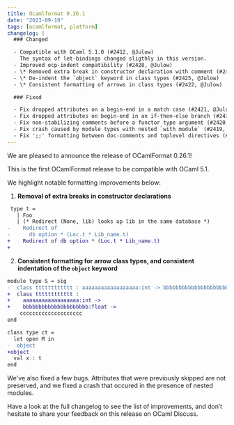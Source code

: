 ```yaml
---
title: Ocamlformat 0.26.1
date: "2023-09-19"
tags: [ocamlformat, platform]
changelog: |
  ### Changed

  - Compatible with OCaml 5.1.0 (#2412, @Julow)
    The syntax of let-bindings changed sligthly in this version.
  - Improved ocp-indent compatibility (#2428, @Julow)
  - \* Removed extra break in constructor declaration with comment (#2429, @Julow)
  - \* De-indent the `object` keyword in class types (#2425, @Julow)
  - \* Consistent formatting of arrows in class types (#2422, @Julow)

  ### Fixed

  - Fix dropped attributes on a begin-end in a match case (#2421, @Julow)
  - Fix dropped attributes on begin-end in an if-then-else branch (#2436, @gpetiot)
  - Fix non-stabilizing comments before a functor type argument (#2420, @Julow)
  - Fix crash caused by module types with nested `with module` (#2419, @Julow)
  - Fix ';;' formatting between doc-comments and toplevel directives (#2432, @gpetiot)
---
```


We are pleased to announce the release of OCamlFormat 0.26.1!

This is the first OCamlFormat release to be compatible with OCaml 5.1.

We highlight notable formatting improvements below:

1. **Removal of extra breaks in constructor declarations**
  ```diff
   type t =                               
     | Foo
     | (* Redirect (None, lib) looks up lib in the same database *)
  -    Redirect of
  -      db option * (Loc.t * Lib_name.t)
  +    Redirect of db option * (Loc.t * Lib_name.t)
  +    
  ```

2. **Consistent formatting for arrow class types, and consistent indentation of the `object` keyword**
  ```diff
  module type S = sig                    
  -  class tttttttttttt : aaaaaaaaaaaaaaaaaa:int -> bbbbbbbbbbbbbbbbbbbbb:float ->
  +  class tttttttttttt :
  +    aaaaaaaaaaaaaaaaaa:int ->
  +    bbbbbbbbbbbbbbbbbbbbb:float ->
      cccccccccccccccccccc
  end

  class type ct =
    let open M in
  -  object
  +object
    val x : t
  end
  ```

We've also fixed a few bugs. Attributes that were previously skipped are not preserved, and we fixed a crash that occured in the presence of nested modules.

Have a look at the full changelog to see the list of improvements, and don’t hesitate to share your feedback on this release on OCaml Discuss.
